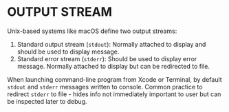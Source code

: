 # OUTPUT STREAM

Unix-based systems like macOS define two output streams:

1. Standard output stream (`stdout`): Normally attached to display and should be used to display message.
2. Standard error stream (`stderr`): Should be used to display error message. Normally attached to display but can be redirected to file.

When launching command-line program from Xcode or Terminal, by default `stdout` and `stderr` messages written to console. Common practice to redirect `stderr` to file - hides info not immediately important to user but can be inspected later to debug.
